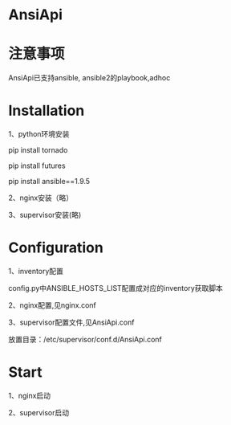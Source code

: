 # AnsiApi

# 注意事项

AnsiApi已支持ansible, ansible2的playbook,adhoc

# Installation

1、python环境安装

pip install tornado

pip install futures

pip install ansible==1.9.5

2、nginx安装（略）

3、supervisor安装(略)

# Configuration

1、inventory配置

config.py中ANSIBLE_HOSTS_LIST配置成对应的inventory获取脚本

2、nginx配置,见nginx.conf

3、supervisor配置文件,见AnsiApi.conf

放置目录：/etc/supervisor/conf.d/AnsiApi.conf

# Start

1、nginx启动

2、supervisor启动
